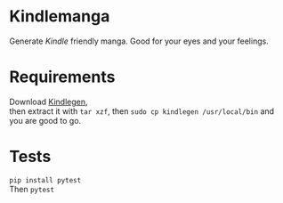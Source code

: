 # Kindlemanga
Generate *Kindle* friendly manga. Good for your eyes and your feelings.  

# Requirements  
Download [Kindlegen](https://www.amazon.com/gp/feature.html?docId=1000234621),  
then extract it with `tar xzf`, then `sudo cp kindlegen /usr/local/bin` and you are good to go.

# Tests  
`pip install pytest`  
Then `pytest`
